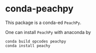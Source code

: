 # conda-peachpy

This package is a conda-ed ``PeachPy``.

One can install ``PeachPy`` with anaconda by

```
conda build opcodes peachpy
conda install peachy
```  

